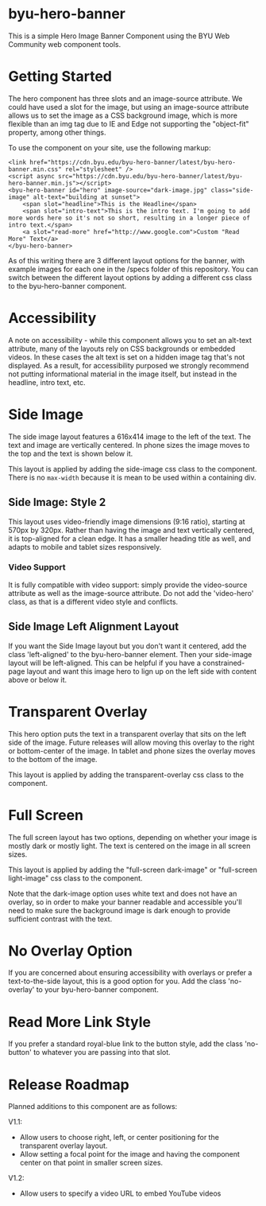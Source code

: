 # byu-hero-banner

This is a simple Hero Image Banner Component using the BYU Web Community web component
tools.

# Getting Started

The hero component has three slots and an image-source attribute. We could have used a slot for the image, but using an image-source attribute allows us to set the image as a CSS background image, which is more flexible than an img tag due to IE and Edge not supporting the "object-fit" property, among other things.

To use the component on your site, use the following markup:

    <link href="https://cdn.byu.edu/byu-hero-banner/latest/byu-hero-banner.min.css" rel="stylesheet" />
    <script async src="https://cdn.byu.edu/byu-hero-banner/latest/byu-hero-banner.min.js"></script>
    <byu-hero-banner id="hero" image-source="dark-image.jpg" class="side-image" alt-text="building at sunset">
        <span slot="headline">This is the Headline</span>
        <span slot="intro-text">This is the intro text. I'm going to add more words here so it's not so short, resulting in a longer piece of intro text.</span>
        <a slot="read-more" href="http://www.google.com">Custom "Read More" Text</a>
    </byu-hero-banner>

As of this writing there are 3 different layout options for the banner, with example images for each one in the /specs folder of this repository. You can switch between the different layout options by adding a different css class to the byu-hero-banner component. 

# Accessibility

A note on accessibility - while this component allows you to set an alt-text attribute, many of the layouts rely on CSS backgrounds or embedded videos. In these cases the alt text is set on a hidden image tag that's not displayed. As a result, for accessibility purposed we strongly recommend not putting informational material in the image itself, but instead in the headline, intro text, etc. 

# Side Image

The side image layout features a 616x414 image to the left of the text. The text and image are vertically centered. In phone sizes the image moves to the top and the text is shown below it.

This layout is applied by adding the side-image css class to the component. There is no `max-width` because it is mean to be used within a containing div.

## Side Image:  Style 2
This layout uses video-friendly image dimensions (9:16 ratio), starting at 570px by 320px. Rather than having the image and text vertically centered, it is top-aligned for a clean edge.
It has a smaller heading title as well, and adapts to mobile and tablet sizes responsively.
 
### Video Support
It is fully compatible with video support: simply provide the video-source attribute as well as the image-source attribute. Do not add the 'video-hero' class, as that is a different video style and conflicts.
 
## Side Image Left Alignment Layout
If you want the Side Image layout but you don't want it centered, add the class 'left-aligned' to the byu-hero-banner element. Then your side-image layout will be left-aligned.
This can be helpful if you have a constrained-page layout and want this image hero to lign up on the left side with content above or below it.

# Transparent Overlay

This hero option puts the text in a transparent overlay that sits on the left side of the image. Future releases will allow moving this overlay to the right or bottom-center of the image. In tablet and phone sizes the overlay moves to the bottom of the image.

This layout is applied by adding the transparent-overlay css class to the component.

# Full Screen

The full screen layout has two options, depending on whether your image is mostly dark or mostly light. The text is centered on the image in all screen sizes.

This layout is applied by adding the "full-screen dark-image" or "full-screen light-image" css class to the component. 

Note that the dark-image option uses white text and does not have an overlay, so in order to make your banner readable and accessible you'll need to make sure the background image is dark enough to provide sufficient contrast with the text.

# No Overlay Option
If you are concerned about ensuring accessibility with overlays or prefer a text-to-the-side layout, this is a good option for you.
Add the class 'no-overlay' to your byu-hero-banner component.

# Read More Link Style
If you prefer a standard royal-blue link to the button style, add the class 'no-button' to whatever you are passing into that slot.

# Release Roadmap

Planned additions to this component are as follows:

V1.1: 
- Allow users to choose right, left, or center positioning for the transparent overlay layout.
- Allow setting a focal point for the image and having the component center on that point in smaller screen sizes.

V1.2:
- Allow users to specify a video URL to embed YouTube videos
